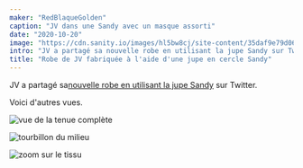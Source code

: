 ```yaml
---
maker: "RedBlaqueGolden"
caption: "JV dans une Sandy avec un masque assorti"
date: "2020-10-20"
image: "https://cdn.sanity.io/images/hl5bw8cj/site-content/35daf9e79d06a8a12972a1e0bd87bce6f3c92028-1536x2048.jpg"
intro: "JV a partagé sa nouvelle robe en utilisant la jupe Sandy sur Twitter."
title: "Robe de JV fabriquée à l'aide d'une jupe en cercle Sandy"
---
```


JV a partagé sa[nouvelle robe en utilisant la jupe Sandy](https://twitter.com/RedBlaqueGolden/status/1317752221933633537) sur Twitter.

Voici d'autres vues.

![vue de la tenue complète](https://posts.freesewing.org/uploads/sandy_by_jv_jv_sandy_fulllength_3553786a5c.jpg "vue de la tenue complète")

![tourbillon du milieu](https://posts.freesewing.org/uploads/sandy_by_jv_jv_sandy_midtwirl_d5dccbb1d1.jpg "tourbillon du milieu")

![zoom sur le tissu](https://posts.freesewing.org/uploads/sandy_by_jv_jv_sandy_fabric_closeup_1fa49dfcad.jpg "zoom sur le tissu")
